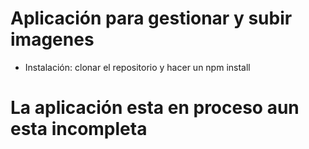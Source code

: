 # Aplicación para gestionar y subir imagenes

- Instalación: clonar el repositorio y hacer un npm install

# La aplicación esta en proceso aun esta incompleta
